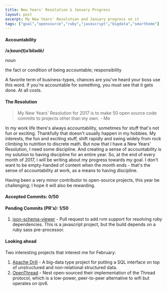 ```yaml
---
title: New Years' Resolution & January Progress
layout: post
excerpt: My New Years' Resolution and January progress on it
tags: ["goal","opensource","ruby","javascript","bigdata","smarthome"]
---
```


#### Accountability

**/əˌkoun(t)əˈbilədē/**

*noun*

the fact or condition of being accountable; responsibility

A favorite term of business-types, chances are you've heard your boss use this word. If you're accountable for something, you must see that it gets done. At all costs. 

#### The Resolution

> My New Years' Resolution for 2017 is to make 50 open source code commits to projects other than my own. - Me

In my work life there's always accountability, sometimes for stuff that's not fun or exciting. Thankfully that doesn't usually happen in my hobbies. My interests, the fun and exciting stuff, shift rapidly  and swing widely from rock climbing to nutrition to discrete math. But now that I have a New Years' Resolution, I need some discipline. And creating a sense of accountability is my solution to having discipline for an entire year. So, at the end of every month of 2017, I will be writing about my progress towards my goal. I don't want to be empty-handed of content when the month ends - that's the sense of accountability at work, as a means to having discipline.

Having been a very minor contributor to open-source projects, this year be challenging; I hope it will also be rewarding.

#### Accepted Commits: 0/50

#### Pending Commits (PR's): 1/50

1. [json-schema-viewer](https://github.com/jlblcc/json-schema-viewer/pull/14) - Pull request to add rvm support for resolving ruby dependencies. This is a javascript project, but the build depends on a ruby sass pre-processor.


#### Looking ahead
Two interesting projects that interest me for February:

1. [Apache Drill](https://drill.apache.org/) - A big-data type project for putting a SQL interface on top of unstructured and non-relational structured data.
2. [OpenThread](https://github.com/openthread/openthread) - Nest open-sourced their implementation of the Thread protocol, which is a low-power, peer-to-peer alternative to wifi but operates on ipv6.